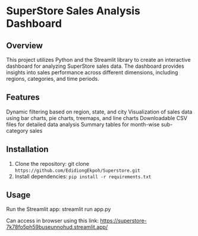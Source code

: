 # SuperStore Sales Analysis Dashboard

## Overview
This project utilizes Python and the Streamlit library to create an interactive dashboard for analyzing SuperStore sales data. The dashboard provides insights into sales performance across different dimensions, including regions, categories, and time periods.

## Features
Dynamic filtering based on region, state, and city
Visualization of sales data using bar charts, pie charts, treemaps, and line charts
Downloadable CSV files for detailed data analysis
Summary tables for month-wise sub-category sales

## Installation
1. Clone the repository: git clone `https://github.com/EdidiongEkpoh/Superstore.git`
2. Install dependencies: `pip install -r requirements.txt`

## Usage
Run the Streamlit app: streamlit run app.py

Can access in browser using this link: https://superstore-7k78fo5ph59buseunnohud.streamlit.app/
